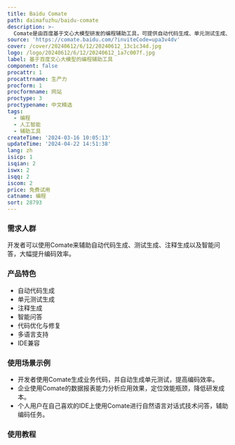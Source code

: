 ```yaml
---
title: Baidu Comate
path: daimafuzhu/baidu-comate
description: >-
  Comate是由百度基于文心大模型研发的编程辅助工具，可提供自动代码生成、单元测试生成、注释生成以及智能问答等功能。支持上百种编程语言，旨在帮助开发者大幅提升编码效率。使用Comate，让编程更加高效和便捷。个人版本提供业务代码与测试代码的生成、代码优化与修复、自然语言对话式技术问答等多维度辅助编码能力。企业版本在个人版本的基础之上，同时提供完备的数据报表能力，助力企业分析应用效果、定位效能瓶颈，一站式赋能研发过程降本提效。私有化部署版本涵盖企业版本全部能力，同时支撑大型企业规模化部署与应用，保障使用效果，维护数据安全。
source: 'https://comate.baidu.com/?inviteCode=upa3v4dv'
cover: /cover/20240612/6/12/20240612_13c1c34d.jpg
logo: /logo/20240612/6/12/20240612_1a7c007f.jpg
label: 基于百度文心大模型的编程辅助工具
component: false
procattr: 1
procattrname: 生产力
procform: 1
procformname: 网站
proctype: 3
proctypename: 中文精选
tags:
  - 编程
  - 人工智能
  - 辅助工具
createTime: '2024-03-16 10:05:13'
updateTime: '2024-04-22 14:51:38'
lang: zh
isicp: 1
isqian: 2
iswx: 2
isqq: 2
iscom: 2
price: 免费试用
catname: 编程
sort: 28793
---
```




### 需求人群
开发者可以使用Comate来辅助自动代码生成、测试生成、注释生成以及智能问答，大幅提升编码效率。

### 产品特色
- 自动代码生成
- 单元测试生成
- 注释生成
- 智能问答
- 代码优化与修复
- 多语言支持
- IDE兼容

### 使用场景示例
- 开发者使用Comate生成业务代码，并自动生成单元测试，提高编码效率。
- 企业使用Comate的数据报表能力分析应用效果，定位效能瓶颈，降低研发成本。
- 个人用户在自己喜欢的IDE上使用Comate进行自然语言对话式技术问答，辅助编码任务。

### 使用教程


  
